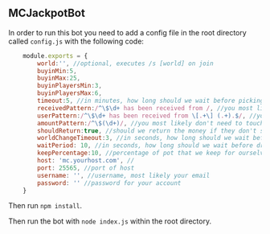 ## MCJackpotBot

In order to run this bot you need to add a config file in the root directory called `config.js` with the following code:

```javascript
	module.exports = {
		world:'', //optional, executes /s [world] on join
		buyinMin:5,
		buyinMax:25,
		buyinPlayersMin:3,
		buyinPlayersMax:6,
		timeout:5, //in minutes, how long should we wait before picking the winners if the max hasn't been reached?
		receivedPattern:/^\$\d+ has been received from /, //you most likely don't need to touch this.
		userPattern:/^\$\d+ has been received from \[.+\] (.+).$/, //you most likely don't need to touch this either
		amountPattern:/^\$(\d+)/, //you most likely don't need to touch this or this.
		shouldReturn:true, //should we return the money if they don't send enough or at the end of the current pot?
		worldChangeTimeout:3, //in seconds, how long should we wait before attempting to connect to the world?
		waitPeriod: 10, //in seconds, how long should we wait before drawing a winner once the pot is full?
		keepPercentage:10, //percentage of pot that we keep for ourselves ;)
		host: 'mc.yourhost.com', //
		port: 25565, //port of host
		username: '', //username, most likely your email
		password: '' //password for your account
	}
```

Then run `npm install`.

Then run the bot with `node index.js` within the root directory.